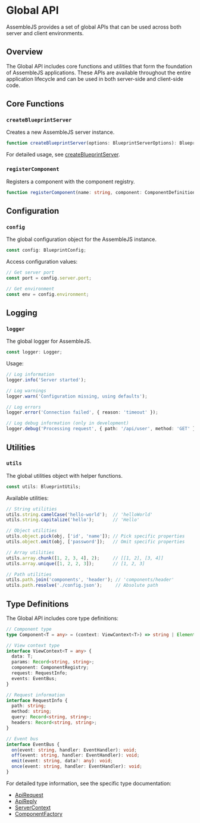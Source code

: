 # Global API

AssembleJS provides a set of global APIs that can be used across both server and client environments.

## Overview

The Global API includes core functions and utilities that form the foundation of AssembleJS applications. These APIs are available throughout the entire application lifecycle and can be used in both server-side and client-side code.

## Core Functions

### `createBlueprintServer`

Creates a new AssembleJS server instance.

```typescript
function createBlueprintServer(options: BlueprintServerOptions): BlueprintServer;
```

For detailed usage, see [createBlueprintServer](../functions/createBlueprintServer.md).

### `registerComponent`

Registers a component with the component registry.

```typescript
function registerComponent(name: string, component: ComponentDefinition): void;
```

## Configuration

### `config`

The global configuration object for the AssembleJS instance.

```typescript
const config: BlueprintConfig;
```

Access configuration values:

```typescript
// Get server port
const port = config.server.port;

// Get environment
const env = config.environment;
```

## Logging

### `logger`

The global logger for AssembleJS.

```typescript
const logger: Logger;
```

Usage:

```typescript
// Log information
logger.info('Server started');

// Log warnings
logger.warn('Configuration missing, using defaults');

// Log errors
logger.error('Connection failed', { reason: 'timeout' });

// Log debug information (only in development)
logger.debug('Processing request', { path: '/api/user', method: 'GET' });
```

## Utilities

### `utils`

The global utilities object with helper functions.

```typescript
const utils: BlueprintUtils;
```

Available utilities:

```typescript
// String utilities
utils.string.camelCase('hello-world');  // 'helloWorld'
utils.string.capitalize('hello');       // 'Hello'

// Object utilities
utils.object.pick(obj, ['id', 'name']); // Pick specific properties
utils.object.omit(obj, ['password']);   // Omit specific properties

// Array utilities
utils.array.chunk([1, 2, 3, 4], 2);     // [[1, 2], [3, 4]]
utils.array.unique([1, 2, 2, 3]);       // [1, 2, 3]

// Path utilities
utils.path.join('components', 'header'); // 'components/header'
utils.path.resolve('./config.json');     // Absolute path
```

## Type Definitions

The Global API includes core type definitions:

```typescript
// Component type
type Component<T = any> = (context: ViewContext<T>) => string | Element;

// View context type
interface ViewContext<T = any> {
  data: T;
  params: Record<string, string>;
  component: ComponentRegistry;
  request: RequestInfo;
  events: EventBus;
}

// Request information
interface RequestInfo {
  path: string;
  method: string;
  query: Record<string, string>;
  headers: Record<string, string>;
}

// Event bus
interface EventBus {
  on(event: string, handler: EventHandler): void;
  off(event: string, handler: EventHandler): void;
  emit(event: string, data?: any): void;
  once(event: string, handler: EventHandler): void;
}
```

For detailed type information, see the specific type documentation:

- [ApiRequest](../types/ApiRequest.md)
- [ApiReply](../types/ApiReply.md)
- [ServerContext](../types/ServerContext.md)
- [ComponentFactory](../types/ComponentFactory.md)
